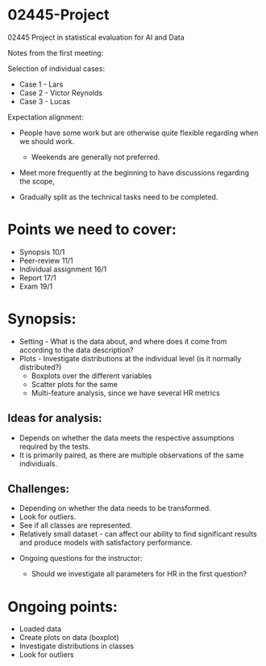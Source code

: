 # 02445-Project

02445 Project in statistical evaluation for AI and Data

Notes from the first meeting:

Selection of individual cases:

- Case 1 - Lars
- Case 2 - Victor Reynolds
- Case 3 - Lucas

Expectation alignment:

- People have some work but are otherwise quite flexible regarding when we should work.
  * Weekends are generally not preferred.

- Meet more frequently at the beginning to have discussions regarding the scope,
- Gradually split as the technical tasks need to be completed.

# Points we need to cover:

- Synopsis 10/1
- Peer-review 11/1
- Individual assignment 16/1
- Report 17/1
- Exam 19/1

# Synopsis:

- Setting - What is the data about, and where does it come from according to the data description?
- Plots - Investigate distributions at the individual level (is it normally distributed?)
  - Boxplots over the different variables
  - Scatter plots for the same
  - Multi-feature analysis, since we have several HR metrics

## Ideas for analysis:

  * Depends on whether the data meets the respective assumptions required by the tests.
  * It is primarily paired, as there are multiple observations of the same individuals.

## Challenges:

  * Depending on whether the data needs to be transformed.
  * Look for outliers.
  * See if all classes are represented.
  * Relatively small dataset - can affect our ability to find significant results and produce models with satisfactory performance.

- Ongoing questions for the instructor:

  * Should we investigate all parameters for HR in the first question?

# Ongoing points:

- Loaded data
- Create plots on data (boxplot)
- Investigate distributions in classes
- Look for outliers
